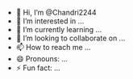 - 👋 Hi, I’m @Chandri2244
- 👀 I’m interested in ...
- 🌱 I’m currently learning ...
- 💞️ I’m looking to collaborate on ...
- 📫 How to reach me ...
- 😄 Pronouns: ...
- ⚡ Fun fact: ...

<!---
Chandri2244/Chandri2244 is a ✨ special ✨ repository because its `README.md` (this file) appears on your GitHub profile.
You can click the Preview link to take a look at your changes.
--->
